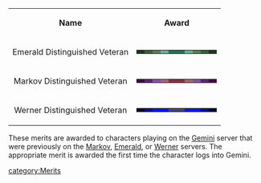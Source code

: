 <table>
<tbody>
<tr class="odd">
<td style="text-align: center;"><p><b>Name</b></p></td>
<td style="text-align: center;"><p><b>Award</b></p></td>
</tr>
<tr class="even">
<td style="text-align: center;"><p>Emerald Distinguished Veteran</p></td>
<td style="text-align: center;"><table class="bigmerit">
<tr>
<td bgcolor="#193e18">
</td>
<td bgcolor="#386037">
</td>
<td bgcolor="#528152">
</td>
<td bgcolor="#67ae96">
</td>
<td bgcolor="#1d735e">
</td>
<td bgcolor="#1d735e">
</td>
<td bgcolor="#67ae96">
</td>
<td bgcolor="#528152">
</td>
<td bgcolor="#386037">
</td>
<td bgcolor="#193e18">
</td>
</tr>
</table></td>
</tr>
<tr class="odd">
<td style="text-align: center;"><p>Markov Distinguished Veteran</p></td>
<td style="text-align: center;"><table class="bigmerit">
<tr>
<td bgcolor="#49054a">
</td>
<td bgcolor="#592876">
</td>
<td bgcolor="#8651aa">
</td>
<td bgcolor="#ae5f71">
</td>
<td bgcolor="#8d2b47">
</td>
<td bgcolor="#8d2b47">
</td>
<td bgcolor="#ae5f71">
</td>
<td bgcolor="#8651aa">
</td>
<td bgcolor="#592876">
</td>
<td bgcolor="#49054a">
</td>
</tr>
</table></td>
</tr>
<tr class="even">
<td style="text-align: center;"><p>Werner Distinguished Veteran</p></td>
<td style="text-align: center;"><table class="bigmerit">
<tr>
<td bgcolor="#050932">
</td>
<td bgcolor="#081298">
</td>
<td bgcolor="#0815fb">
</td>
<td bgcolor="#0815fb">
</td>
<td bgcolor="#414674">
</td>
<td bgcolor="#414674">
</td>
<td bgcolor="#0815fb">
</td>
<td bgcolor="#0815fb">
</td>
<td bgcolor="#081298">
</td>
<td bgcolor="#050932">
</td>
</tr>
</table></td>
</tr>
</tbody>
</table>

These merits are awarded to characters playing on the
[Gemini](Gemini "wikilink") server that were previously on the
[Markov](Markov "wikilink"), [Emerald](Emerald "wikilink"), or
[Werner](Werner "wikilink") servers. The appropriate merit is awarded
the first time the character logs into Gemini.

[category:Merits](category:Merits "wikilink")